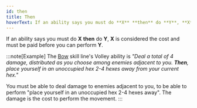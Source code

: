 ```yaml
---
id: then
title: Then
hoverText: If an ability says you must do **X** **then** do **Y**, **X** is considered the cost and must be paid before you can perform **Y**.
---
```


If an ability says you must do **X** **then** do **Y**, **X** is considered the cost and must be paid before you can perform **Y**.

:::note[Example]
The [Bow](/docs/adventurer/skill-lines/warrior/bow) skill line's Volley ability is _"Deal a total of 4 damage, distributed as you choose among enemies adjacent to you. **Then**, place yourself in an unoccupied hex 2-4 hexes away from your current hex."_

You must be able to deal damage to enemies adjacent to you, to be able to perform "place yourself in an unoccupied hex 2-4 hexes away". The damage is the cost to perform the movement.
:::

